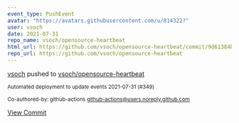 ```yaml
---
event_type: PushEvent
avatar: "https://avatars.githubusercontent.com/u/814322?"
user: vsoch
date: 2021-07-31
repo_name: vsoch/opensource-heartbeat
html_url: https://github.com/vsoch/opensource-heartbeat/commit/9d61384b93c2280f3cb5179201cdd29f5b080ab5
repo_url: https://github.com/vsoch/opensource-heartbeat
---
```


<a href='https://github.com/vsoch' target='_blank'>vsoch</a> pushed to <a href='https://github.com/vsoch/opensource-heartbeat' target='_blank'>vsoch/opensource-heartbeat</a>

<small>Automated deployment to update events 2021-07-31 (#349)

Co-authored-by: github-actions <github-actions@users.noreply.github.com></small>

<a href='https://github.com/vsoch/opensource-heartbeat/commit/9d61384b93c2280f3cb5179201cdd29f5b080ab5' target='_blank'>View Commit</a>